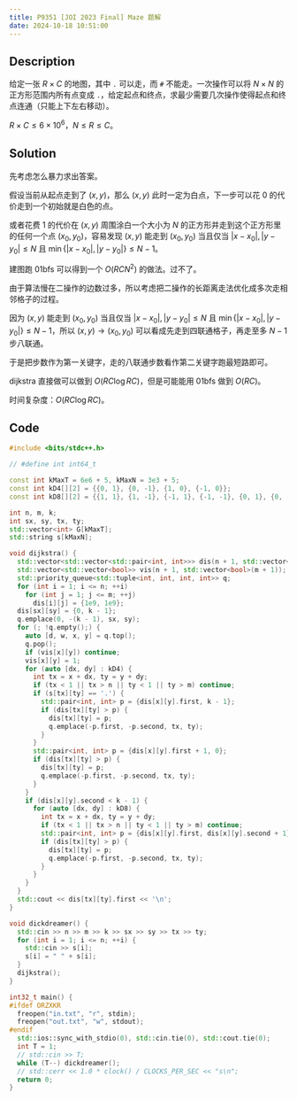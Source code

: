 ```yaml
---
title: P9351 [JOI 2023 Final] Maze 题解
date: 2024-10-18 10:51:00
---
```


## Description

给定一张 $R\times C$ 的地图，其中 ```.``` 可以走，而 ```#``` 不能走。一次操作可以将 $N \times N$ 的正方形范围内所有点变成 ```.```，给定起点和终点，求最少需要几次操作使得起点和终点连通（只能上下左右移动）。

$R\times C\le 6\times 10^6$，$N\le R\le C$。

## Solution

先考虑怎么暴力求出答案。

假设当前从起点走到了 $(x,y)$，那么 $(x,y)$ 此时一定为白点，下一步可以花 $0$ 的代价走到一个初始就是白色的点。

或者花费 $1$ 的代价在 $(x,y)$ 周围涂白一个大小为 $N$ 的正方形并走到这个正方形里的任何一个点 $(x_0,y_0)$，容易发现 $(x,y)$ 能走到 $(x_0,y_0)$ 当且仅当 $|x-x_0|,|y-y_0|\leq N$ 且 $\min\left\{|x-x_0|,|y-y_0|\right\}\leq N-1$。

建图跑 01bfs 可以得到一个 $O(RCN^2)$ 的做法。过不了。

由于算法慢在二操作的边数过多，所以考虑把二操作的长距离走法优化成多次走相邻格子的过程。

因为 $(x,y)$ 能走到 $(x_0,y_0)$ 当且仅当 $|x-x_0|,|y-y_0|\leq N$ 且 $\min\left\{|x-x_0|,|y-y_0|\right\}\leq N-1$，所以 $(x,y)\to (x_0,y_0)$ 可以看成先走到四联通格子，再走至多 $N-1$ 步八联通。

于是把步数作为第一关键字，走的八联通步数看作第二关键字跑最短路即可。

dijkstra 直接做可以做到 $O(RC\log RC)$，但是可能能用 01bfs 做到 $O(RC)$。

时间复杂度：$O(RC\log RC)$。

## Code

```cpp
#include <bits/stdc++.h>

// #define int int64_t

const int kMaxT = 6e6 + 5, kMaxN = 3e3 + 5;
const int kD4[][2] = {{0, 1}, {0, -1}, {1, 0}, {-1, 0}};
const int kD8[][2] = {{1, 1}, {1, -1}, {-1, 1}, {-1, -1}, {0, 1}, {0, -1}, {1, 0}, {-1, 0}};

int n, m, k;
int sx, sy, tx, ty;
std::vector<int> G[kMaxT];
std::string s[kMaxN];

void dijkstra() {
  std::vector<std::vector<std::pair<int, int>>> dis(n + 1, std::vector<std::pair<int, int>>(m + 1));
  std::vector<std::vector<bool>> vis(n + 1, std::vector<bool>(m + 1));
  std::priority_queue<std::tuple<int, int, int, int>> q;
  for (int i = 1; i <= n; ++i)
    for (int j = 1; j <= m; ++j)
      dis[i][j] = {1e9, 1e9};
  dis[sx][sy] = {0, k - 1};
  q.emplace(0, -(k - 1), sx, sy);
  for (; !q.empty();) {
    auto [d, w, x, y] = q.top();
    q.pop();
    if (vis[x][y]) continue;
    vis[x][y] = 1;
    for (auto [dx, dy] : kD4) {
      int tx = x + dx, ty = y + dy;
      if (tx < 1 || tx > n || ty < 1 || ty > m) continue;
      if (s[tx][ty] == '.') {
        std::pair<int, int> p = {dis[x][y].first, k - 1};
        if (dis[tx][ty] > p) {
          dis[tx][ty] = p;
          q.emplace(-p.first, -p.second, tx, ty);
        }
      }
      std::pair<int, int> p = {dis[x][y].first + 1, 0};
      if (dis[tx][ty] > p) {
        dis[tx][ty] = p;
        q.emplace(-p.first, -p.second, tx, ty);
      }
    }
    if (dis[x][y].second < k - 1) {
      for (auto [dx, dy] : kD8) {
        int tx = x + dx, ty = y + dy;
        if (tx < 1 || tx > n || ty < 1 || ty > m) continue;
        std::pair<int, int> p = {dis[x][y].first, dis[x][y].second + 1};
        if (dis[tx][ty] > p) {
          dis[tx][ty] = p;
          q.emplace(-p.first, -p.second, tx, ty);
        }
      }
    }
  }
  std::cout << dis[tx][ty].first << '\n';
}

void dickdreamer() {
  std::cin >> n >> m >> k >> sx >> sy >> tx >> ty;
  for (int i = 1; i <= n; ++i) {
    std::cin >> s[i];
    s[i] = " " + s[i];
  }
  dijkstra();
}

int32_t main() {
#ifdef ORZXKR
  freopen("in.txt", "r", stdin);
  freopen("out.txt", "w", stdout);
#endif
  std::ios::sync_with_stdio(0), std::cin.tie(0), std::cout.tie(0);
  int T = 1;
  // std::cin >> T;
  while (T--) dickdreamer();
  // std::cerr << 1.0 * clock() / CLOCKS_PER_SEC << "s\n";
  return 0;
}
```